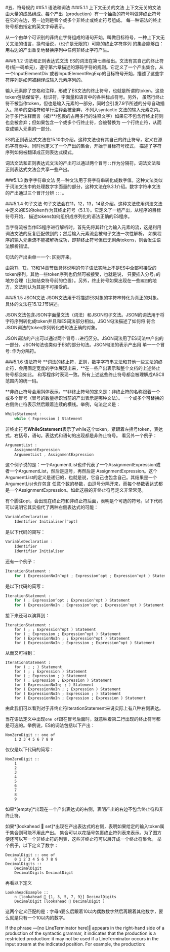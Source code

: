 #五、符号规约
##5.1 语法和词法
###5.1.1 上下文无关的文法
上下文无关的文法由大量的成品组成。每个产出（production）有一个抽象的符号叫做非终止符号在它的左边，另一边则是零个或多个非终止或终止符号组成。
每一种语法的终止符号都由指定的英文字母表示。

从一个由单个可识别的非终止字符组成的语句开始，叫做目标符号，一种上下文无关文法的语言，换句话说，（也许是无限的）可能的终止字符序列
的集合能够由：用右边的产出重复地替换序列中任何非终止字符产生。

###5.1.2 词法和正则表达式文法
ES的词法在第七章给出。文法有其自己的终止符号(统一码单元)，遵守第六章描述的源码字符的规则。它定义了一个产出集合，从一个InputElementDiv
或者InputElementRegExp的目标符号开始，描述了这些字符序列是如何被翻译成输入元素序列的。

输入元素除了空格和注释，形成了ES文法的终止符号，也就是所谓的token。这些token包括保留字，标识符，字面量和语言中的各种标点符号。另外，
虽然行终止符不被当作token，但也是输入元素的一部分，同时会引发7.9节所述的分号自动插入。简单的空格符和单行注释会被舍弃，不列入syntactic
文法的输入元素之内。对于多行注释而言（被/**/包裹的占用多行的注释文字）如果它不包含行终止符则也会被舍弃；但如果包含一个或多个行终止符，会被替换为
一个行终止符，从而变成输入元素的一部分。

ES的正则表达式文法在15.10中介绍。这种文法也有其自己的终止符号，定义在源码字符表中。同时也定义了一个产出的集合，开始于目标符号模式，
描述了字符序列如何被翻译成正则表达式模式。

词法文法和正则表达式文法的产出可以通过两个冒号`::`作为分隔符。词法文法和正则表达式文法会共享一些产出。

###5.1.3 数字字符串文法
另一种文法用于将字符串转化成数字值。这种文法类似于词法文法中的处理数字字面量的部分，这种文法在9.3.1介绍。数字字符串文法的产出通过三个冒汗分辨
`:::`。

###5.1.4 句子文法
句子文法会在11，12，13，14章介绍。这种文法使用词法文法中定义的ES的token作为其终止符号（5.1.1）。它定义了一组产出，从程序的目标符号开始，
描述tokens如何组织成序列化的语法正确的ES程序。

当字符流被当作ES程序进行解析时，首先先将其转化为输入元素的流，这是利用词法文法的反复匹配做到的；然后输入元素流会被句子文法一次性解析。
如果程序的输入元素流不能被解析成功，即非终止符号但已无剩余tokens，则会发生语法解析错误。

句法的产出由单一一个`:`区别开来。

由第11，12，13和14章节做具体说明的句子语法实际上不是ES中全部可接受的token序列。其他一些token序列也仍然可被接受，也就是说，
只要插入分号`;`的地方合理（比如结束符号前的位置）。另外，终止符号如果出现在一些`尴尬`的地方，文法则认为其是不可接受的。

###5.1.5 JSON文法
JSON文法用于将描述ES对象的字符串转化为真正的对象。具体的文法在15.12.1节讲述。

JSON文法包含JSON字面量文法（词法）和JSON句子文法。JSON的词法用于将字符序列转化成token并且和ES词法部分相似。JSON句法描述了如何将
符合JSON词法的token序列转化成句法正确的对象。

JSON词法的产出可以通过两个冒号`::`进行区分。JSON词法用了ES词法中产出的一部分。JSON句法也类似于ES的部分句法。JSON句法的表示产出用
单一一个冒号`:`作为分隔符。

###5.1.6 语法符号
**词法的终止符，正则，数字字符串文法和其他一些文法的终止符，会用固定宽度的字体展现出来，**在一些产出表示和整个文档的上述终止符号都会如此。
和写程序时表现一致。所有上述这些终止符号都会被理解成ASCII范围内的统一码。

**非终止符号会用斜体表示。**非终止符号的定义是：非终止符的名称跟着一个或多个冒号（冒号的数量标识当前的产出表示是哪种文法）。
一个或多个可替换的右侧终止符表示然后跟着连续的横线。举例，句法定义是：
```javascript
WhileStatement :
    while ( Expression ) Statement
```
非终止符号**WhileStatement**表示了while这个token，紧跟着左括号token，表达式，右括号，语句。表达式和语句的出现都是非终止符号。
看另外一个例子：
```javascript
ArgumentList :
    AssignmentExpression
    ArgumentList , AssignmentExpression
```
这个例子说的是：一个ArgumentList也许代表了一个AssignmentExpression或者一个ArgumentList，然后是逗号，再然后是
AssignmentExpression。这个ArgumentList的定义是递归的，也就是说，它自己也包含自己。其结果是一个ArgumentList也许包含
任意个数的参数，由逗号分隔开来，而每个参数表达式都是一个AssignmentExpression。如此这般的非终止符号定义非常常见。

有个脚注opt，会出现在终止符和非终止符后面，表明是个可选的符号。以下代码可以说明它其实指代了两种右侧表达式的可能：
```javascript
VariableDeclaration :
    Identifier Initialiser[^opt]
```
是以下代码的简写：
```javascript
VariableDeclaration :
    Identifier
    Identifier Initialiser
```

还有一个例子：
```javascript
IterationStatement :
    for ( ExpressionNoIn^opt ; Expression^opt ; Expression^opt ) Statement
```
是以下代码的简写：
```javascript
IterationStatement :
    for ( ; Expression^opt ; Expression^opt ) Statement
    for ( ExpressionNoIn ; Expression^opt ; Expression^opt ) Statement
```
接下来还可以演算到：
```
IterationStatement :
    for ( ; ; Expression^opt ) Statement
    for ( ; Expression ; Expression^opt ) Statement
    for ( ExpressionNoIn ; ; Expression^opt ) Statement
    for ( ExpressionNoIn ; Expression ; Expression^opt ) Statement
```
从而又可得到：
```
IterationStatement :
    for ( ; ; ) Statement
    for ( ; ; Expression ) Statement
    for ( ; Expression ; ) Statement
    for ( ; Expression ; Expression ) Statement
    for ( ExpressionNoIn; ; ) Statement
    for ( ExpressionNoIn ; ; Expression ) Statement
    for ( ExpressionNoIn ; Expression ; ) Statement
    for ( ExpressionNoIn ; Expression ; Expression ) Statement
```
由此我们可以看到对于非终止符IterationStatement来说实际上有八种右侧表达。

当在语法定义中出现`one of`跟在冒号后面时，就意味着第二行出现的终止符号都是可选的。举例说，ES的词法包括以下产出：
```
NonZeroDigit :: one of
    1 2 3 4 5 6 7 8 9
```
仅仅是以下代码的简写：
```
NonZeroDigit ::
    1
    2
    3
    4
    5
    6
    7
    8
    9
```

如果*[empty]*出现在一个产出表达式的右侧，表明产出的右边不包含终止符和非终止符。


如果*[lookahead  set]*出现在产出表达式的右侧，表明如果给定的输入token属于集合则可能不用此产出。
集合可以以花括号包裹终止符列表来表示。为了图方便还可以写一个非终止符的列表，这些非终止符可以展开成一个终止符集合。
举个例子，以下定义了数字：
```
DecimalDigit :: one of
    0 1 2 3 4 5 6 7 8 9
DecimalDigits ::
    DecimalDigit
    DecimalDigits DecimalDigit
```
再看以下定义
```
LookaheadExample ::
    n [lookahead  {1, 3, 5, 7, 9}] DecimalDigits
    DecimalDigit [lookahead  DecimalDigit ]
```
这两个定义匹配的是：字母n要么后跟着10以内偶数数字然后再跟着其他数字，要么就是只有一个10以内的数字。


If the phrase ―[no LineTerminator here]‖ appears in the right-hand side of a production of
the syntactic grammar, it indicates that the production is a restricted production: it may not
be used if a LineTerminator occurs in the input stream at the indicated position. For example,
the production: